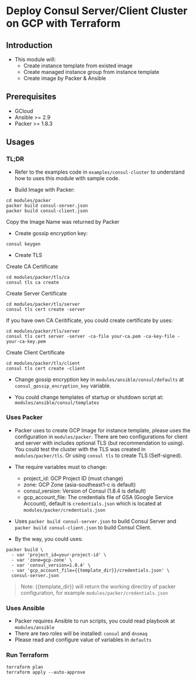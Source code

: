 # Deploy Consul Server/Client Cluster on GCP with Terraform

## Introduction

- This module will:
  - Create instance template from existed image
  - Create managed instance group from instance template
  - Create image by Packer & Ansible

## Prerequisites

- GCloud
- Ansible >= 2.9
- Packer >= 1.8.3
  
## Usages

### TL;DR

- Refer to the examples code in `examples/consul-cluster` to understand how to uses this module with sample code.

- Build Image with Packer:

```shell
cd modules/packer
packer build consul-server.json
packer build consul-client.json
```

Copy the Image Name was returned by Packer

- Create gossip encryption key:

```shell
consul keygen
```

- Create TLS

Create CA Certificate

```shell
cd modules/packer/tls/ca
consul tls ca create
```

Create Server Certificate

```shell
cd modules/packer/tls/server
consul tls cert create -server
```

If you have own CA Ceritificate, you could create certificate by uses:

```shell
cd modules/packer/tls/server
consul tls cert server -server -ca-file your-ca.pem -ca-key-file -your-ca-key.pem
```

Create Client Certificate

```shell
cd modules/packer/tls/client
consul tls cert create -client
```

- Change gossip encryption key in `modules/ansible/consul/defaults` at `consul_gossip_encryption_key` variable.

- You could change templates of startup or shutdown script at: `modules/ansible/consul/templates`

### Uses Packer

- Packer uses to create GCP Image for instance template, please uses the configuration in `modules/packer`. There are two configurations for client and server with includes optional TLS (but recommendation to using). You could test the cluster with the TLS was created in `modules/packer/tls`. Or using `consul tls` to create TLS (Self-signed).

- The require variables must to change:
  - project_id: GCP Project ID (must change)
  - zone: GCP Zone (asia-southeast1-c is default)
  - consul_version: Version of Consul (1.8.4 is default)
  - gcp_account_file: The credentials file of GSA (Google Service Account), default is `credentials.json` which is located at `modules/packer/credentials.json`

- Uses `packer build consul-server.json` to build Consul Server and `packer build consul-client.json` to build Consul Client.

- By the way, you could uses:

```shell
packer build \
  - var 'project_id=your-project-id' \
  - var 'zone=gcp-zone' \
  - var 'consul_version=1.8.4' \
  - var 'gcp_account_file={{template_dir}}/credentials.json' \
  consul-server.json
```

> Note: {{template_dir}} will return the working directiry of packer configuration, for example `modules/packer/credentials.json`

### Uses Ansible

- Packer requires Ansible to run scripts, you could read playbook at `modules/ansible`
- There are two roles will be installed: `consul` and `dnsmaq`
- Please read and configure value of variables in `defaults`

### Run Terraform

```shell
terraform plan
terraform apply --auto-approve
```